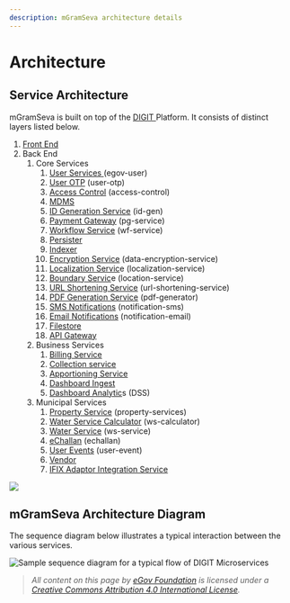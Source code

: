 ```yaml
---
description: mGramSeva architecture details
---
```


# Architecture

## Service Architecture

mGramSeva is built on top of the [DIGIT ](https://docs.digit.org/)Platform. It consists of distinct layers listed below.

1. ​[Front End](broken-reference)​
2. Back End
   1. Core Services
      1. ​[User Services ](https://core.digit.org/platform/core-services/user-services)(egov-user)
      2. [​User OTP](https://core.digit.org/platform/core-services/user-otp-service) (user-otp)
      3. ​[Access Control](https://core.digit.org/platform/core-services/access-control-services) (access-control)
      4. ​[MDMS](https://core.digit.org/platform/core-services/mdms-master-data-management-service)
      5. [​ID Generation Service](https://core.digit.org/platform/core-services/id-generation-service) (id-gen)
      6. ​[Payment Gateway](https://core.digit.org/platform/core-services/payment-gateway-service) (pg-service)
      7. ​[Workflow Service](https://core.digit.org/platform/core-services/workflow-service) (wf-service)
      8. ​[Persister](https://core.digit.org/platform/core-services/persister-service)
      9. ​[Indexer](https://core.digit.org/platform/core-services/indexer-service)
      10. ​[Encryption Service](https://core.digit.org/platform/core-services/encryption-service) (data-encryption-service)
      11. ​[Localization Servic](https://core.digit.org/platform/core-services/localization-service)e (localization-service)
      12. ​[Boundary Servic](https://core.digit.org/platform/core-services/location-services#api-list)e (location-service)
      13. ​[URL Shortening Service](https://core.digit.org/platform/core-services/url-shortening-service) (url-shortening-service)
      14. ​[PDF Generation Service](https://core.digit.org/platform/core-services/pdf-generation-service) (pdf-generator)
      15. ​[SMS Notifications](https://core.digit.org/platform/core-services/sms-notification-service) (notification-sms)
      16. [Email Notifications](https://core.digit.org/platform/core-services/email-notification-service) (notification-email)
      17. ​[Filestore](https://core.digit.org/platform/core-services/filestore-service)
      18. ​[API Gateway](https://digit-discuss.atlassian.net/wiki/spaces/EPE/pages/36700192/API-Gateway)​
   2. Business Services
      1. ​[Billing Service​](configuration-docs/billing-service.md)
      2. ​[Collection service​](https://core.digit.org/platform/api-specifications/collection)
      3. ​[Apportioning Service​](configuration-docs/apportion-service.md)
      4. ​[Dashboard Ingest​](https://core.digit.org/platform/core-services/national-dashboard-ingest)
      5. ​[Dashboard Analytic](https://core.digit.org/focus-areas/analytics)s (DSS)
   3. Municipal Services
      1. ​[Property Service](configuration-docs/property-services.md) (property-services)
      2. ​[Water Service Calculator](configuration-docs/water-calculator-service.md) (ws-calculator)
      3. ​[Water Service](configuration-docs/water-calculator-service.md) (ws-service)
      4. ​[eChallan](configuration-docs/echallans-service.md) (echallan)
      5. ​[User Events](configuration-docs/user-events-service.md) (user-event)
      6. ​[Vendor](configuration-docs/vendor-registry-service.md)​
      7. ​[IFIX Adaptor Integration Service](https://ifix.digit.org/exemplar/mgramseva/user-manual/backend-services/ifix-adapter-integration-service)​

![](https://238770250-files.gitbook.io/\~/files/v0/b/gitbook-x-prod.appspot.com/o/spaces%2FS0VW1NVyguqXxlketbHB%2Fuploads%2FqWk2FvJIJ8btK9FcE15A%2FeGov\_MgramSeva\_Architecture.png?alt=media\&token=9b7d18b6-fbed-49a6-b258-da64785a7689)

## mGramSeva Architecture Diagram

The sequence diagram below illustrates a typical interaction between the various services.

![Sample sequence diagram for a typical flow of DIGIT Microservices](https://238770250-files.gitbook.io/\~/files/v0/b/gitbook-legacy-files/o/assets%2F-Mfb8ehcimjt6ER7QOME%2F-MjIgmisnHwIZtDsYSNe%2F-MjIjnn2orGB4euQEf7C%2Fdigit\_sequence\_diagram.png?alt=media\&token=2d3fda64-eb5a-4281-bc77-5a64dee5a7d7)



> ​[​_​_](http://creativecommons.org/licenses/by/4.0/)_All content on this page by_ [_eGov Foundation_](https://egov.org.in/) _is licensed under a_ [_Creative Commons Attribution 4.0 International License_](http://creativecommons.org/licenses/by/4.0/)_._
